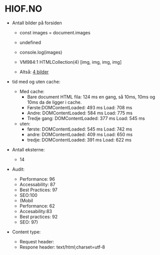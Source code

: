 # HIOF.NO
* Antall bilder på forsiden
    - const images = document.images
    - undefined
    - console.log(images)
    - VM984:1 HTMLCollection(4) [img, img, img, img]

     - Altså: <ins>4 bilder </ins>

* tid med og uten cache:
    - Med cache: 
        - Bare document HTML fila: 124 ms en gang, så 10ms, 10ms og 10ms da de ligger i cache.
        - Første:DOMContentLoaded: 493 ms Load: 708 ms
        - Andre: DOMContentLoaded: 584 ms Load: 775 ms
        - Tredje gang:   DOMContentLoaded: 377 ms Load: 545 ms
    - uten: 
        - første: DOMContentLoaded: 545 ms Load: 742 ms
        - andre: DOMContentLoaded: 409 ms Load: 650 ms
        - tredje: DOMContentLoaded: 391 ms Load: 622 ms

* Antall eksterne: 
    - 14

* Audit:
    - Performance: 96
    - Accessability: 87
    - Best Practices: 97
    - SEO:100


    * (Mobil
    - Performance: 62
    - Accesability:83
    - Best practices: 92
    - SEO: 97)

* Content type:
    - Request header:
    - Respone header: text/html;charset=utf-8
    


